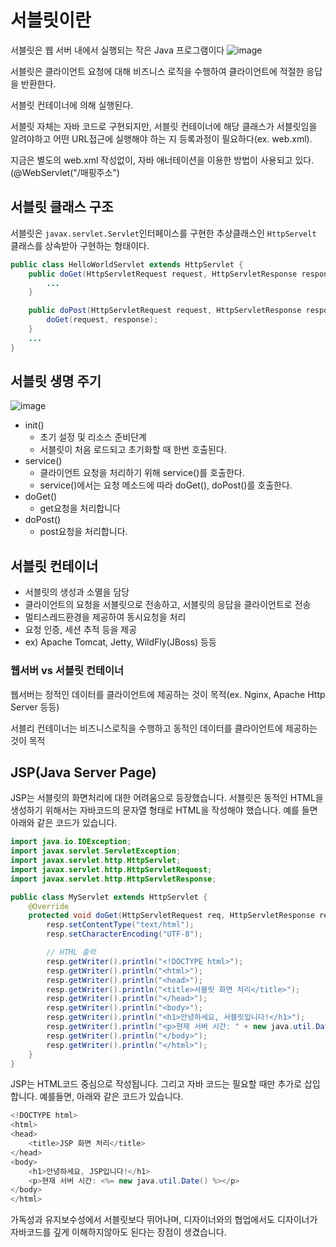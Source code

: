 # 서블릿이란
서블릿은 웹 서버 내에서 실행되는 작은 Java 프로그램이다
![image](https://github.com/user-attachments/assets/3287abd3-5433-4d6c-aed1-91c4d90fe1dc)

서블릿은 클라이언트 요청에 대해 비즈니스 로직을 수행하여 클라이언트에 적절한 응답을 반환한다.

서블릿 컨테이너에 의해 실행된다.

서블릿 자체는 자바 코드로 구현되지만, 서블릿 컨테이너에 해당 클래스가 서블릿임을 알려야하고 어떤 URL접근에 실행해야 하는 지 등록과정이 필요하다(ex. web.xml).

지금은 별도의 web.xml 작성없이, 자바 애너테이션을 이용한 방법이 사용되고 있다.(@WebServlet("/매핑주소")

## 서블릿 클래스 구조

서블릿은 `javax.servlet.Servlet`인터페이스를 구현한 추상클래스인 `HttpServelt` 클래스를 상속받아 구현하는 형태이다. 

```java
public class HelloWorldServlet extends HttpServlet {
    public doGet(HttpServletRequest request, HttpServletResponse response) throws ServletException, IOException {
        ...
    }

    public doPost(HttpServletRequest request, HttpServletResponse response) throws ServletException, IOException {
        doGet(request, response);
    }
    ...
}
```

## 서블릿 생명 주기

![image](https://github.com/user-attachments/assets/30fb28c8-7a81-4a10-a619-64daaf4500ea)

- init()
    - 초기 설정 및 리소스 준비단계
    - 서블릿이 처음 로드되고 초기화할 때 한번 호출된다.
- service()
    - 클라이언트 요청을 처리하기 위해 service()를 호출한다.
    - service()에서는 요청 메소드에 따라 doGet(), doPost()를 호출한다.
- doGet()
    - get요청을 처리합니다
- doPost()
    - post요청을 처리합니다.

## 서블릿 컨테이너

- 서블릿의 생성과 소멸을 담당
- 클라이언트의 요청을 서블릿으로 전송하고, 서블릿의 응답을 클라이언트로 전송
- 멀티스레드환경을 제공하여 동시요청을 처리
- 요청 인증, 세션 추적 등을 제공
- ex) Apache Tomcat, Jetty, WildFly(JBoss) 등등

### 웹서버 vs 서블릿 컨테이너

웹서버는 정적인 데이터를 클라이언트에 제공하는 것이 목적(ex. Nginx, Apache Http Server 등등)

서블리 컨테이너는 비즈니스로직을 수행하고 동적인 데이터를 클라이언트에 제공하는 것이 목적

## JSP(Java Server Page)

JSP는 서블릿의 화면처리에 대한 어려움으로 등장했습니다. 서블릿은 동적인 HTML을 생성하기 위해서는 자바코드의 문자열 형태로 HTML을 작성해야 했습니다. 예를 들면 아래와 같은 코드가 있습니다.

```java
import java.io.IOException;
import javax.servlet.ServletException;
import javax.servlet.http.HttpServlet;
import javax.servlet.http.HttpServletRequest;
import javax.servlet.http.HttpServletResponse;

public class MyServlet extends HttpServlet {
    @Override
    protected void doGet(HttpServletRequest req, HttpServletResponse resp) throws ServletException, IOException {
        resp.setContentType("text/html");
        resp.setCharacterEncoding("UTF-8");

        // HTML 출력
        resp.getWriter().println("<!DOCTYPE html>");
        resp.getWriter().println("<html>");
        resp.getWriter().println("<head>");
        resp.getWriter().println("<title>서블릿 화면 처리</title>");
        resp.getWriter().println("</head>");
        resp.getWriter().println("<body>");
        resp.getWriter().println("<h1>안녕하세요, 서블릿입니다!</h1>");
        resp.getWriter().println("<p>현재 서버 시간: " + new java.util.Date() + "</p>");
        resp.getWriter().println("</body>");
        resp.getWriter().println("</html>");
    }
}
```

JSP는 HTML코드 중심으로 작성됩니다. 그리고 자바 코드는 필요할 때만 추가로 삽입합니다. 예를들면, 아래와 같은 코드가 있습니다.

```java
<!DOCTYPE html>
<html>
<head>
    <title>JSP 화면 처리</title>
</head>
<body>
    <h1>안녕하세요, JSP입니다!</h1>
    <p>현재 서버 시간: <%= new java.util.Date() %></p>
</body>
</html>

```

가독성과 유지보수성에서 서블릿보다 뛰어나며, 디자이너와의 협업에서도 디자이너가 자바코드를 깊게 이해하지않아도 된다는 장점이 생겼습니다.
